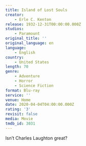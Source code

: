 ```yaml
---
title: Island of Lost Souls
creator:
    - Erle C. Kenton
release: 1932-12-31T00:00:00.000Z
studios:
    - Paramount
original_title: ''
original_language: en
language:
    - English
country:
    - United States
length: 70
genre:
    - Adventure
    - Horror
    - Science Fiction
format: Blu-ray
service: ''
venue: Home
date: 2020-04-04T04:00:00.000Z
rating: '3'
revisit: false
media: Movie
tmdb_id: 3031
---
```


Isn’t Charles Laughton great?
